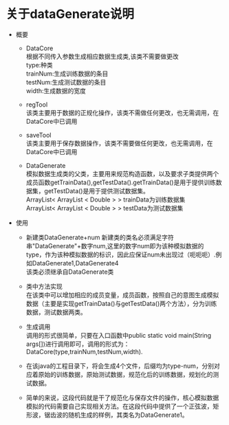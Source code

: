 # 关于dataGenerate说明
- 概要
  - DataCore  
  根据不同传入参数生成相应数据生成类,该类不需要做更改    
  type:种类  
  trainNum:生成训练数据的条目  
  testNum:生成测试数据的条目  
  width:生成数据的宽度  
  
  - regTool  
  该类主要用于数据的正规化操作，该类不需做任何更改，也无需调用，在DataCore中已调用  
  
  - saveTool  
  该类主要用于保存数据操作，该类不需要做任何更改，也无需调用，在DataCore中已调用  
  
  - DataGenerate  
  模拟数据生成类的父类，主要用来规范构造函数，以及要求子类提供两个成员函数getTrainData(),getTestData().getTrainData()是用于提供训练数据集，getTestData()是用于提供测试数据集。  
  ArrayList< ArrayList < Double > > trainData为训练数据集  
  ArrayList< ArrayList < Double > > testData为测试数据集
 
- 使用
  - 新建类DataGenerate+num
  新建类的类名必须满足字符串"DataGenerate"+数字num,这里的数字num即为该种模拟数据的type，作为该种模拟数据的标识，因此应保证num未出现过（呃呃呃）.例如DataGenerate1,DataGenerate4  
  该类必须继承自DataGenerate类
    
  -  类中方法实现  
  在该类中可以增加相应的成员变量，成员函数，按照自己的意图生成模拟数据（主要是实现getTrainData()与getTestData()两个方法），分为训练数据，测试数据两类。
  
  - 生成调用  
  调用的形式很简单，只要在入口函数中public static void main(String args[])进行调用即可，调用的形式为：DataCore(type,trainNum,testNum,width). 
  
  -  在该java的工程目录下，将会生成4个文件，后缀均为type-num，分别对应着原始的训练数据，原始测试数据，规范化后的训练数据，规划化的测试数据。
  -  简单的来说，这段代码就是干了规范化与保存文件的操作，核心模拟数据模拟的代码需要自己实现相关方法。在这段代码中提供了一个正弦波，矩形波，锯齿波的随机生成的样例，其类名为DataGenerate1。
